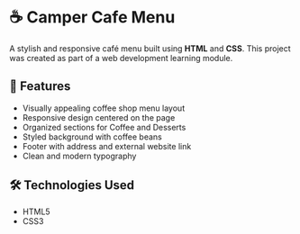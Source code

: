 # ☕ Camper Cafe Menu

A stylish and responsive café menu built using **HTML** and **CSS**. This project was created as part of a web development learning module.

## 🧾 Features

- Visually appealing coffee shop menu layout
- Responsive design centered on the page
- Organized sections for Coffee and Desserts
- Styled background with coffee beans
- Footer with address and external website link
- Clean and modern typography

## 🛠 Technologies Used

- HTML5
- CSS3
